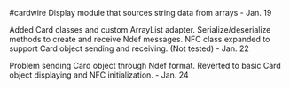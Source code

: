 #cardwire
Display module that sources string data from arrays - Jan. 19

Added Card classes and custom ArrayList adapter. Serialize/deserialize methods to create and receive Ndef messages. NFC class expanded to support Card object sending and receiving. (Not tested) - Jan. 22

Problem sending Card object through Ndef format. Reverted to basic Card object displaying and NFC initialization. - Jan. 24
